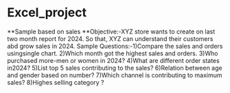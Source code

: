 # Excel_project
**Sample based on sales
**Objective:-XYZ store wants to create on last two month report for 2024. So that, XYZ can understand their customers abd grow sales in 2024.
Sample Questions:-1)Compare the sales and orders usingsingle chart.
2)Which month got the highest sales and orders.
3)Who purchased more-men or women in 2024?
4)What are different order states in2024?
5)List top 5 sales contributing to the sales?
6)Relation between age and gender based on number?
7)Which channel is contributing to maximum sales?
8)Highes selling category ?
